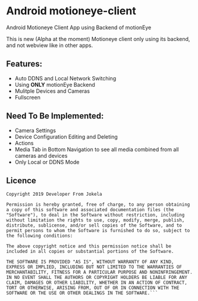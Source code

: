 # Android motioneye-client
Android Motioneye Client App using Backend of motionEye


This is new (Alpha at the moment) Motioneye client only using its backend, and not webview like in other apps.



##  **Features:**

- Auto DDNS and Local Network Switching
- Using **ONLY** motionEye Backend
- Mulitple Devices and Cameras
- Fullscreen


##  **Need To Be Implemented:**

- Camera Settings
- Device Configuration Editing and Deleting
- Actions
- Media Tab in Bottom Navigation to see all media combined from all cameras and devices
- Only Local or DDNS Mode


## Licence
```
Copyright 2019 Developer From Jokela

Permission is hereby granted, free of charge, to any person obtaining a copy of this software and associated documentation files (the "Software"), to deal in the Software without restriction, including without limitation the rights to use, copy, modify, merge, publish, distribute, sublicense, and/or sell copies of the Software, and to permit persons to whom the Software is furnished to do so, subject to the following conditions:

The above copyright notice and this permission notice shall be included in all copies or substantial portions of the Software.

THE SOFTWARE IS PROVIDED "AS IS", WITHOUT WARRANTY OF ANY KIND, EXPRESS OR IMPLIED, INCLUDING BUT NOT LIMITED TO THE WARRANTIES OF MERCHANTABILITY, FITNESS FOR A PARTICULAR PURPOSE AND NONINFRINGEMENT. IN NO EVENT SHALL THE AUTHORS OR COPYRIGHT HOLDERS BE LIABLE FOR ANY CLAIM, DAMAGES OR OTHER LIABILITY, WHETHER IN AN ACTION OF CONTRACT, TORT OR OTHERWISE, ARISING FROM, OUT OF OR IN CONNECTION WITH THE SOFTWARE OR THE USE OR OTHER DEALINGS IN THE SOFTWARE.```
```
